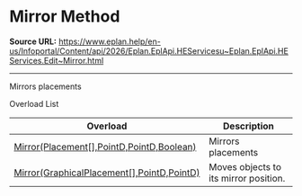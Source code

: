 # Mirror Method

**Source URL:** https://www.eplan.help/en-us/Infoportal/Content/api/2026/Eplan.EplApi.HEServicesu~Eplan.EplApi.HEServices.Edit~Mirror.html

---

Mirrors placements

Overload List

| Overload | Description |
| --- | --- |
| [Mirror(Placement[],PointD,PointD,Boolean)](Eplan.EplApi.HEServicesu~Eplan.EplApi.HEServices.Edit~Mirror(Placement[],PointD,PointD,Boolean).html) | Mirrors placements |
| [Mirror(GraphicalPlacement[],PointD,PointD)](Eplan.EplApi.HEServicesu~Eplan.EplApi.HEServices.Edit~Mirror(GraphicalPlacement[],PointD,PointD).html) | Moves objects to its mirror position. |
